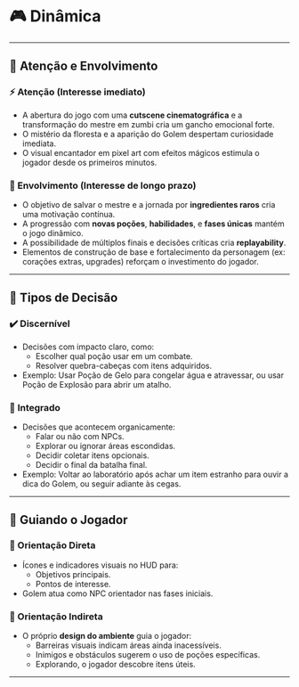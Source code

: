 # 🎮 Dinâmica

---

## 🎯 Atenção e Envolvimento

### ⚡ Atenção (Interesse imediato)
- A abertura do jogo com uma **cutscene cinematográfica** e a transformação do mestre em zumbi cria um gancho emocional forte.
- O mistério da floresta e a aparição do Golem despertam curiosidade imediata.
- O visual encantador em pixel art com efeitos mágicos estimula o jogador desde os primeiros minutos.

### 🔁 Envolvimento (Interesse de longo prazo)
- O objetivo de salvar o mestre e a jornada por **ingredientes raros** cria uma motivação contínua.
- A progressão com **novas poções**, **habilidades**, e **fases únicas** mantém o jogo dinâmico.
- A possibilidade de múltiplos finais e decisões críticas cria **replayability**.
- Elementos de construção de base e fortalecimento da personagem (ex: corações extras, upgrades) reforçam o investimento do jogador.

---

## 🧠 Tipos de Decisão

### ✔️ **Discernível**
- Decisões com impacto claro, como:
  - Escolher qual poção usar em um combate.
  - Resolver quebra-cabeças com itens adquiridos.
- Exemplo: Usar Poção de Gelo para congelar água e atravessar, ou usar Poção de Explosão para abrir um atalho.

### 🔄 **Integrado**
- Decisões que acontecem organicamente:
  - Falar ou não com NPCs.
  - Explorar ou ignorar áreas escondidas.
  - Decidir coletar itens opcionais.
  - Decidir o final da batalha final.
- Exemplo: Voltar ao laboratório após achar um item estranho para ouvir a dica do Golem, ou seguir adiante às cegas.
---

## 🧭 Guiando o Jogador

### 📌 Orientação Direta

- Ícones e indicadores visuais no HUD para:
  - Objetivos principais.
  - Pontos de interesse.
- Golem atua como NPC orientador nas fases iniciais.

### 🧠 Orientação Indireta

- O próprio **design do ambiente** guia o jogador:
  - Barreiras visuais indicam áreas ainda inacessíveis.
  - Inimigos e obstáculos sugerem o uso de poções específicas.
  - Explorando, o jogador descobre itens úteis.

---
